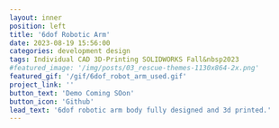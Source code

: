 ```yaml
---
layout: inner
position: left
title: '6dof Robotic Arm'
date: 2023-08-19 15:56:00
categories: development design
tags: Individual CAD 3D-Printing SOLIDWORKS Fall&nbsp2023
#featured_image: '/img/posts/03_rescue-themes-1130x864-2x.png'
featured_gif: '/gif/6dof_robot_arm_used.gif'
project_link: ''
button_text: 'Demo Coming SOon'
button_icon: 'Github'
lead_text: '6dof robotic arm body fully designed and 3d printed.'
---
```

